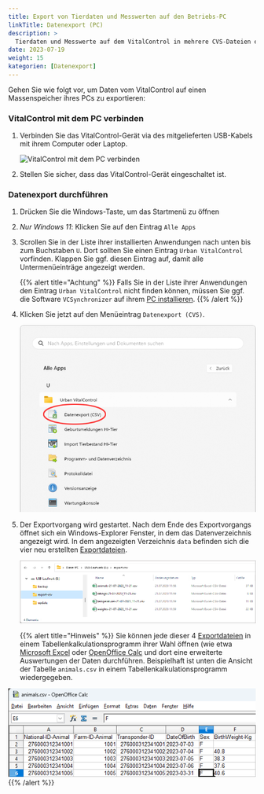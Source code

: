 ```yaml
---
title: Export von Tierdaten und Messwerten auf den Betriebs-PC
linkTitle: Datenexport (PC)
description: >
  Tierdaten und Messwerte auf dem VitalControl in mehrere CVS-Dateien exportieren
date: 2023-07-19
weight: 15
kategorien: [Datenexport]
---
```

Gehen Sie wie folgt vor, um Daten vom VitalControl auf einen Massenspeicher ihres PCs zu exportieren:

### VitalControl mit dem PC verbinden

1. Verbinden Sie das VitalControl-Gerät via des mitgelieferten USB-Kabels mit ihrem Computer oder Laptop.

   ![VitalControl mit dem PC verbinden](/images/synchronisation/connect-to-pc.svg "VitalControl mit PC koppeln")

1. Stellen Sie sicher, dass das VitalControl-Gerät eingeschaltet ist.

### Datenexport durchführen

1. Drücken Sie die Windows-Taste, um das Startmenü zu öffnen

1. *Nur Windows 11*: Klicken Sie auf den Eintrag `Alle Apps`

1. Scrollen Sie in der Liste ihrer installierten Anwendungen nach unten bis zum Buchstaben `U`. Dort sollten Sie einen Eintrag `Urban VitalControl` vorfinden. Klappen Sie ggf. diesen Eintrag auf, damit alle Untermenüeinträge angezeigt werden.

   {{% alert title="Achtung" %}}
  Falls Sie in der Liste ihrer Anwendungen den Eintrag `Urban VitalControl` nicht finden können, müssen Sie ggf. die Software `VCSynchronizer` auf ihrem [PC installieren](../installation/).
   {{% /alert %}}

1. Klicken Sie jetzt auf den Menüeintrag `Datenexport (CVS)`.

   ![Windows Startmenü, Eintrag für Urban VitalControl (VCSynchronizer)](../vcsynchronizer/images/datenexport/datenexport.png "Windows Startmenü, VitalControl")

1. Der Exportvorgang wird gestartet. Nach dem Ende des Exportvorgangs öffnet sich ein Windows-Explorer Fenster, in dem das Datenverzeichnis angezeigt wird. In dem angezeigten Verzeichnis `data` befinden sich die vier neu erstellten [Exportdateien](../../data-export/data-files/).

   ![Lokales Datenverzeichnis mit Exportdateien](../../datenexport/images/exportdateien.png "Exportdateien, lokal gespeichert")

   {{% alert title="Hinweis" %}}
  Sie können jede dieser 4 [Exportdateien](../../datenexport/data-files/) in einem Tabellenkalkulationsprogramm ihrer Wahl öffnen (wie etwa [Microsoft Excel](https://products.office.com/excel) oder [OpenOffice Calc](https://www.openoffice.org/de/) und dort eine erweiterte Auswertungen der Daten durchführen. Beispielhaft ist unten die Ansicht der Tabelle `animals.csv` in einem Tabellenkalkulationsprogramm wiedergegeben.

  ![Exportierte Tierdaten, geöffnet in Tabellenkalkulationsprogramm](../../datenexport/images/tiere.png "Tabellenkalkulationsprogramm mit Tierdaten")
   {{% /alert %}}
